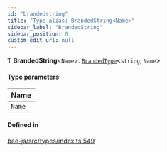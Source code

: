 ```yaml
---
id: "brandedstring"
title: "Type alias: BrandedString<Name>"
sidebar_label: "BrandedString"
sidebar_position: 0
custom_edit_url: null
---
```


Ƭ **BrandedString**<`Name`\>: [`BrandedType`](brandedtype.md)<`string`, `Name`\>

#### Type parameters

| Name |
| :------ |
| `Name` |

#### Defined in

[bee-js/src/types/index.ts:549](https://github.com/ethersphere/bee-js/blob/ae6a776/src/types/index.ts#L549)
